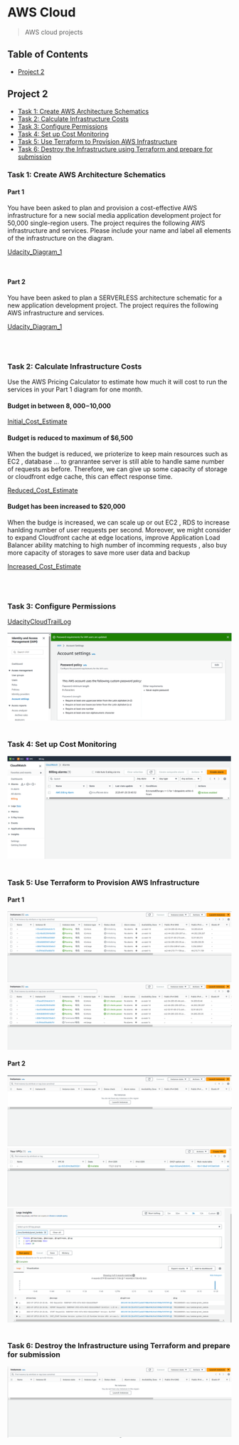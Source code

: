# AWS Cloud
> AWS cloud projects

## Table of Contents
* [Project 2](#project-2)


## Project 2
* [Task 1: Create AWS Architecture Schematics](#Task-1--Create-AWS-Architecture-Schematics)
* [Task 2: Calculate Infrastructure Costs](#Task-2--Calculate-Infrastructure-Costs)
* [Task 3: Configure Permissions](#Task-3--Configure-Permissions)
* [Task 4: Set up Cost Monitoring](#Task-4--Setup-Cost-Monitoring)
* [Task 5: Use Terraform to Provision AWS Infrastructure](#Task-5--Use-Terraform-to-Provision-AWS-Infrastructure)
* [Task 6: Destroy the Infrastructure using Terraform and prepare for submission](#Task-6--Destroy-the-Infrastructure-using-Terraform-and-prepare-for-submission)

### Task 1: Create AWS Architecture Schematics

#### Part 1
You have been asked to plan and provision a cost-effective AWS infrastructure for a new social media application development project for 50,000 single-region users. The project requires the following AWS infrastructure and services. Please include your name and label all elements of the infrastructure on the diagram.

[Udacity_Diagram_1](./diagrams/Udacity_Diagram_1.pdf)

<br />

#### Part 2
You have been asked to plan a SERVERLESS architecture schematic for a new application development project. The project requires the following AWS infrastructure and services.

[Udacity_Diagram_1](./diagrams/Udacity_Diagram_1.pdf)

<br />
<br />

### Task 2: Calculate Infrastructure Costs

Use the AWS Pricing Calculator to estimate how much it will cost to run the services in your Part 1 diagram for one month.

#### Budget in between $8,000-$10,000
[Initial_Cost_Estimate](Initial_Cost_Estimate.txt)
<br />

#### Budget is reduced to maximum of $6,500
When the budget is reduced, we prioterize to keep main resources such as EC2 , database ... to granrantee server is still able to handle same number of requests as before. Therefore, we can give up some capacity of storage or cloudfront edge cache, this can effect response time.

[Reduced_Cost_Estimate](Reduced_Cost_Estimate.txt)
<br />

#### Budget has been increased to $20,000
When the budge is increased, we can scale up or out EC2 , RDS to increase hanlding number of user requests per second. Moreover, we might consider to expand Cloudfront cache at edge locations, improve Application Load Balancer ability matching to high number of incomming requests , also buy more capacity of storages to save more user data and backup 

[Increased_Cost_Estimate](Increased_Cost_Estimate.txt)

<br />
<br />

### Task 3: Configure Permissions
[UdacityCloudTrailLog](UdacityCloudTrailLog.csv)
<br />
<br />
![screenshot](./screenshot/udacity_password_policy.png)
<br />
<br />
### Task 4: Set up Cost Monitoring
![screenshot](./screenshot/CloudWatch_alarm.png)
<br />
<br />
### Task 5: Use Terraform to Provision AWS Infrastructure

#### Part 1
![screenshot](./screenshot/Terraform_1_1.png)
![screenshot](./screenshot/Terraform_1_2.png)
<br />
#### Part 2
![screenshot](./screenshot/Terraform_2_1.png)
![screenshot](./screenshot/Terraform_2_2.png)
![screenshot](./screenshot/Terraform_2_3.png)
<br />
<br />
### Task 6: Destroy the Infrastructure using Terraform and prepare for submission
![screenshot](./screenshot/Terraform_destroyed.png)
